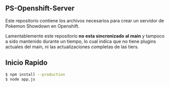 PS-Openshift-Server
----------

Este repositorio contiene los archivos necesarios para crear un servidor 
de Pokemon Showdown en Openshift.

Lamentablemente este repositorio **no esta sincronizado al main** y tampoco
a sido mantenido durante un tiempo, lo cual indica que no tiene plugins
actuales del main, ni las actualizaciones completas de las tiers.

## Inicio Rapido

```bash
$ npm install --production
$ node app.js
```